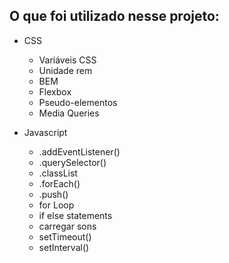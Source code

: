 ## O que foi utilizado nesse projeto:

- CSS
  - Variáveis CSS
  - Unidade rem
  - BEM
  - Flexbox
  - Pseudo-elementos
  - Media Queries
  
- Javascript
  - .addEventListener()
  - .querySelector()
  - .classList
  - .forEach()
  - .push()
  - for Loop
  - if else statements
  - carregar sons
  - setTimeout()
  - setInterval()

